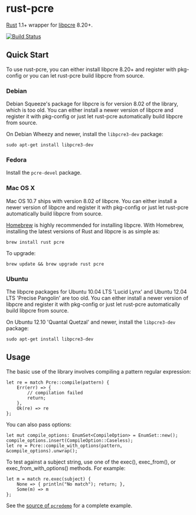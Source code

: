 # rust-pcre
[Rust](https://github.com/rust-lang/rust) 1.1+ wrapper for [libpcre](http://pcre.org/) 8.20+.

[![Build Status](https://travis-ci.org/cadencemarseille/rust-pcre.png?branch=master)](https://travis-ci.org/cadencemarseille/rust-pcre)

## Quick Start

To use rust-pcre, you can either install libpcre 8.20+ and register with pkg-config or you can let rust-pcre build libpcre from source.

### Debian

Debian Squeeze's package for libpcre is for version 8.02 of the library, which is too old. You can either install a newer version of libpcre and register it with pkg-config or just let rust-pcre automatically build libpcre from source.

On Debian Wheezy and newer, install the `libpcre3-dev` package:

    sudo apt-get install libpcre3-dev


### Fedora

Install the `pcre-devel` package.

### Mac OS X

Mac OS 10.7 ships with version 8.02 of libpcre. You can either install a newer version of libpcre and register it with pkg-config or just let rust-pcre automatically build libpcre from source.

[Homebrew](http://brew.sh/) is highly recommended for installing libpcre. With Homebrew, installing the latest versions of Rust and libpcre is as simple as:

    brew install rust pcre

To upgrade:

    brew update && brew upgrade rust pcre

### Ubuntu
The libpcre packages for Ubuntu 10.04 LTS 'Lucid Lynx' and Ubuntu 12.04 LTS 'Precise Pangolin' are too old. You can either install a newer version of libpcre and register it with pkg-config or just let rust-pcre automatically build libpcre from source.

On Ubuntu 12.10 'Quantal Quetzal' and newer, install the `libpcre3-dev` package:

    sudo apt-get install libpcre3-dev

## Usage
The basic use of the library involves compiling a pattern regular expression:

    let re = match Pcre::compile(pattern) {
        Err(err) => {
            // compilation failed
            return;
        },
        Ok(re) => re
    };

You can also pass options:

    let mut compile_options: EnumSet<CompileOption> = EnumSet::new();
    compile_options.insert(CompileOption::Caseless);
    let re = Pcre::compile_with_options(pattern, &compile_options).unwrap();

To test against a subject string, use one of the exec(), exec_from(), or exec_from_with_options() methods. For example:

    let m = match re.exec(subject) {
        None => { println("No match"); return; },
        Some(m) => m
    };

See the [source of `pcredemo`](https://github.com/cadencemarseille/rust-pcre/blob/master/examples/pcredemo.rs) for a complete example.
